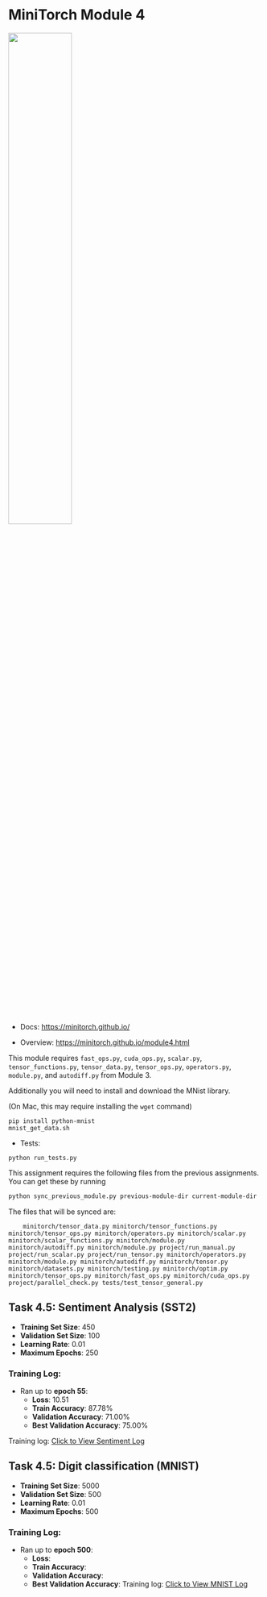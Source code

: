 # MiniTorch Module 4

<img src="https://minitorch.github.io/minitorch.svg" width="50%">

* Docs: https://minitorch.github.io/

* Overview: https://minitorch.github.io/module4.html

This module requires `fast_ops.py`, `cuda_ops.py`, `scalar.py`, `tensor_functions.py`, `tensor_data.py`, `tensor_ops.py`, `operators.py`, `module.py`, and `autodiff.py` from Module 3.


Additionally you will need to install and download the MNist library.

(On Mac, this may require installing the `wget` command)

```
pip install python-mnist
mnist_get_data.sh
```


* Tests:

```
python run_tests.py
```

This assignment requires the following files from the previous assignments. You can get these by running

```bash
python sync_previous_module.py previous-module-dir current-module-dir
```

The files that will be synced are:

        minitorch/tensor_data.py minitorch/tensor_functions.py minitorch/tensor_ops.py minitorch/operators.py minitorch/scalar.py minitorch/scalar_functions.py minitorch/module.py minitorch/autodiff.py minitorch/module.py project/run_manual.py project/run_scalar.py project/run_tensor.py minitorch/operators.py minitorch/module.py minitorch/autodiff.py minitorch/tensor.py minitorch/datasets.py minitorch/testing.py minitorch/optim.py minitorch/tensor_ops.py minitorch/fast_ops.py minitorch/cuda_ops.py project/parallel_check.py tests/test_tensor_general.py

## Task 4.5: Sentiment Analysis (SST2)
- **Training Set Size**: 450
- **Validation Set Size**: 100
- **Learning Rate**: 0.01
- **Maximum Epochs**: 250

### Training Log:
- Ran up to **epoch 55**:
  - **Loss**: 10.51
  - **Train Accuracy**: 87.78%
  - **Validation Accuracy**: 71.00%
  - **Best Validation Accuracy**: 75.00%

Training log: [Click to View Sentiment Log](./sentiment.txt)

## Task 4.5: Digit classification (MNIST)
- **Training Set Size**: 5000 
- **Validation Set Size**: 500
- **Learning Rate**: 0.01
- **Maximum Epochs**: 500

### Training Log:
- Ran up to **epoch 500**:
  - **Loss**: 
  - **Train Accuracy**: 
  - **Validation Accuracy**: 
  - **Best Validation Accuracy**: 
Training log: [Click to View MNIST Log](./mnist.txt)